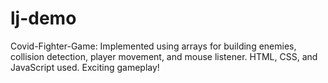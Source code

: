 # lj-demo
Covid-Fighter-Game: Implemented using arrays for building enemies, collision detection, player movement, and mouse listener. HTML, CSS, and JavaScript used. Exciting gameplay!
